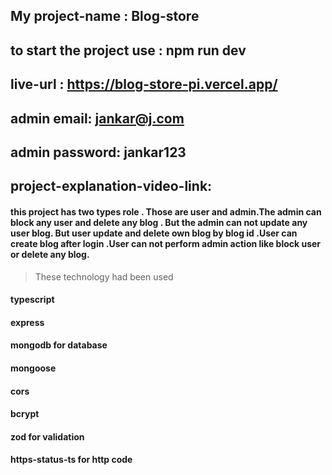 ## My project-name : Blog-store

## to start the project use : npm run dev

## live-url : https://blog-store-pi.vercel.app/

## admin email: jankar@j.com

## admin password: jankar123

## project-explanation-video-link:

#### this project has two types role . Those are user and admin.The admin can block any user and delete any blog . But the admin can not update any user blog. But user update and delete own blog by blog id .User can create blog after login .User can not perform admin action like block user or delete any blog.

> These technology had been used

#### typescript

#### express

#### mongodb for database

#### mongoose

#### cors

#### bcrypt

#### zod for validation

#### https-status-ts for http code
